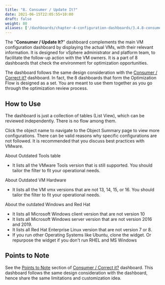 ```yaml
---
title: "8. Consumer / Update It?"
date: 2021-06-15T22:05:55+10:00
draft: false
weight: 80
aliases: ['/dashboards/chapter-4-configuration-dashboards/3.4.8-consumer-update-it']
---
```


The "**Consumer / Update It?**" dashboard complements the main VM configuration dashboard by displaying the actual VMs, with their relevant information. It is designed for vSphere administrator and platform team, to facilitate the follow-up action with the VM owners. It is a part of 8 dashboards that check the environment for optimization opportunities.

The dashboard follows the same design consideration with the [Consumer / Correct it?](/dashboards/chapter-4-configuration-dashboards/3.4.7-consumer-correct-it/) dashboard. In fact, the 8 dashboards that form the Optimization Flow is designed as a set. You are meant to use them together as you go through the optimization review process.

## How to Use

The dashboard is just a collection of tables (List View), which can be reviewed independently. There is no flow among them.

Click the object name to navigate to the Object Summary page to view more configurations. There can be valid reasons why specific configurations are not followed. It is recommended that you discuss best practices with VMware.

About Outdated Tools table

- It lists all the VMware Tools version that is still supported. You should tailor the filter to fit your operational needs.

About Outdated VM Hardware

- It lists all the VM vmx versions that are not 13, 14, 15, or 16. You should tailor the filter to fit your operational needs.

About the outdated Windows and Red Hat

- It lists all Microsoft Windows client version that are not version 10
- It lists all Microsoft Windows server version that are not version 2016 and 2019.
- It lists all Red Hat Enterprise Linux version that are not version 7 or 8.
- If you run other Operating Systems like Ubuntu, clone the widget. Or repurpose the widget if you don't run RHEL and MS Windows

## Points to Note

See the [Points to Note](/dashboards/chapter-4-configuration-dashboards/3.4.7-consumer-correct-it/#points-to-note) section of [Consumer / Correct it?](/dashboards/chapter-4-configuration-dashboards/3.4.7-consumer-correct-it/) dashboard. This dashboard follows the same design consideration with the dashboard, hence share the same limitations and customization idea.

